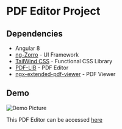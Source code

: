 # PDF Editor Project

## Dependencies
- Angular 8
- [ng-Zorro](https://github.com/NG-ZORRO/ng-zorro-antd) - UI Framework 
- [TailWind CSS](https://tailwindcss.com/) - Functional CSS Library
- [PDF-LIB](https://pdf-lib.js.org/docs/api/classes/pdfpage) - PDF Editor
- [ngx-extended-pdf-viewer](https://www.npmjs.com/package/ngx-extended-pdf-viewer) - PDF Viewer

## Demo
![Demo Picture](https://github.com/dylansalim3/pdf-editor-web/tree/master/demo/demo.jpg?raw=true)

This PDF Editor can be accessed [here](https://dylansalim3.github.io/pdf-editor-web/)
